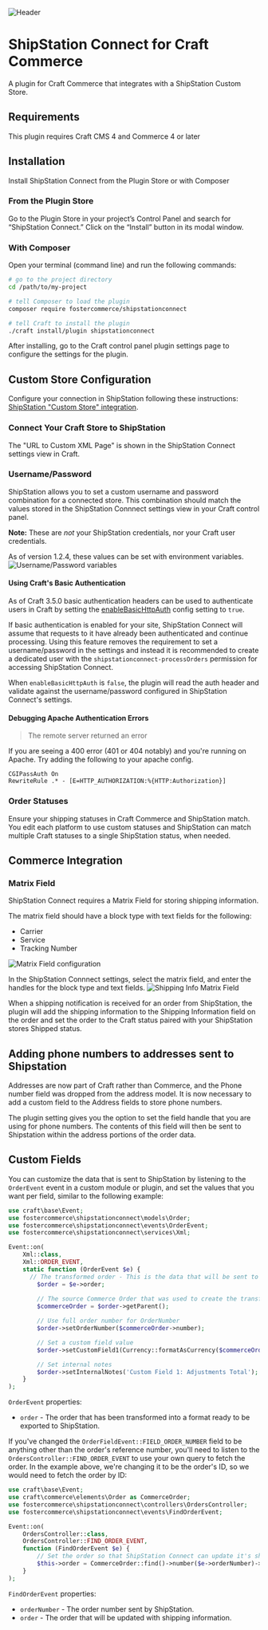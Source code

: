 ![Header](resources/img/header.png)

# ShipStation Connect for Craft Commerce

A plugin for Craft Commerce that integrates with a ShipStation Custom Store.

## Requirements

This plugin requires Craft CMS 4 and Commerce 4 or later

## Installation

Install ShipStation Connect from the Plugin Store or with Composer

### From the Plugin Store

Go to the Plugin Store in your project’s Control Panel and search for
“ShipStation Connect.” Click on the “Install” button in its modal window.

### With Composer

Open your terminal (command line) and run the following commands:

```bash
# go to the project directory
cd /path/to/my-project

# tell Composer to load the plugin
composer require fostercommerce/shipstationconnect

# tell Craft to install the plugin
./craft install/plugin shipstationconnect
```

After installing, go to the Craft control panel plugin settings page to
configure the settings for the plugin.

## Custom Store Configuration

Configure your connection in ShipStation following these instructions:
[ShipStation "Custom Store" integration](https://help.shipstation.com/hc/en-us/articles/360025856192-Custom-Store-Development-Guide#UUID-685007d9-4cda-06f2-d2f6-011ab46805af_UUID-001f552d-4260-aeb0-8a23-0f6ff166e045).

### Connect Your Craft Store to ShipStation

The "URL to Custom XML Page" is shown in the ShipStation Connect settings view
in Craft.

### Username/Password

ShipStation allows you to set a custom username and password combination for a
connected store. This combination should match the values stored in the
ShipStation Connnect settings view in your Craft control panel.

**Note:** These are *not* your ShipStation credentials, nor your Craft user
credentials.

As of version 1.2.4, these values can be set with environment variables.
![Username/Password variables](screenshots/username-password-env-values.png)

#### Using Craft's Basic Authentication

As of Craft 3.5.0 basic authentication headers can be used to authenticate users
in Craft by setting the
[enableBasicHttpAuth](https://github.com/craftcms/cms/commit/0bb12973635f8cd3cfa11e97b94306dc643c054b)
config setting to `true`.

If basic authentication is enabled for your site,
ShipStation Connect will assume that requests to it have already been
authenticated and continue processing. Using this feature removes the
requirement to set a username/password in the settings and instead it is
recommended to create a dedicated user with the
`shipstationconnect-processOrders` permission for accessing ShipStation Connect.

When `enableBasicHttpAuth` is `false`, the plugin will read the auth header and
validate against the username/password configured in ShipStation Connect's
settings.

#### Debugging Apache Authentication Errors

> The remote server returned an error

If you are seeing a 400 error (401 or 404 notably) and you're running on Apache.
Try adding the following to your apache config.

```
CGIPassAuth On
RewriteRule .* - [E=HTTP_AUTHORIZATION:%{HTTP:Authorization}]
```

### Order Statuses

Ensure your shipping statuses in Craft Commerce and ShipStation match. You edit
each platform to use custom statuses and ShipStation can match multiple Craft
statuses to a single ShipStation status, when needed.

## Commerce Integration

### Matrix Field

ShipStation Connect requires a Matrix Field for storing shipping information.

The matrix field should have a block type with text fields for the following:

- Carrier
- Service
- Tracking Number

![Matrix Field configuration](screenshots/matrix_field.png)

In the ShipStation Connnect settings, select the matrix field, and enter the
handles for the block type and text fields.
![Shipping Info Matrix Field](screenshots/shipping-info-matrix-field.png)

When a shipping notification is received for an order from ShipStation, the
plugin will add the shipping information to the Shipping Information field on
the order and set the order to the Craft status paired with your ShipStation
stores Shipped status.

## Adding phone numbers to addresses sent to Shipstation

Addresses are now part of Craft rather than Commerce, and the Phone number field was dropped from the address model. It
is now necessary to add a custom field to the Address fields to store phone numbers.

The plugin setting gives you the option to set the field handle that you are using for phone numbers. The contents of
this field will then be sent to Shipstation within the address portions of the order data.

## Custom Fields

You can customize the data that is sent to ShipStation by listening to the `OrderEvent` event in a custom module or
plugin, and set the values that you want per field, similar to the following example:

```php
use craft\base\Event;
use fostercommerce\shipstationconnect\models\Order;
use fostercommerce\shipstationconnect\events\OrderEvent;
use fostercommerce\shipstationconnect\services\Xml;

Event::on(
	Xml::class,
	Xml::ORDER_EVENT,
	static function (OrderEvent $e) {
	  // The transformed order - This is the data that will be sent to ShipStation.
		$order = $e->order;
		
		// The source Commerce Order that was used to create the transformed order.
		$commerceOrder = $order->getParent();

		// Use full order number for OrderNumber
		$order->setOrderNumber($commerceOrder->number);

		// Set a custom field value
		$order->setCustomField1(Currency::formatAsCurrency($commerceOrder->getAdjustmentsTotal(), 'USD'));

		// Set internal notes
		$order->setInternalNotes('Custom Field 1: Adjustments Total');
	}
);
```

`OrderEvent` properties:

- `order` - The order that has been transformed into a format ready to be exported to ShipStation. 

If you've changed the `OrderFieldEvent::FIELD_ORDER_NUMBER` field to be anything
other than the order's reference number, you'll need to listen to the
`OrdersController::FIND_ORDER_EVENT` to use your own query to fetch the order.
In the example above, we're changing it to be the order's ID, so we would need
to fetch the order by ID:

```php
use craft\base\Event;
use craft\commerce\elements\Order as CommerceOrder;
use fostercommerce\shipstationconnect\controllers\OrdersController;
use fostercommerce\shipstationconnect\events\FindOrderEvent;

Event::on(
    OrdersController::class,
    OrdersController::FIND_ORDER_EVENT,
    function (FindOrderEvent $e) {
        // Set the order so that ShipStation Connect can update it's shipping details.
        $this->order = CommerceOrder::find()->number($e->orderNumber)->one();
    }
);
```

`FindOrderEvent` properties:

- `orderNumber` - The order number sent by ShipStation.
- `order` - The order that will be updated with shipping information.
